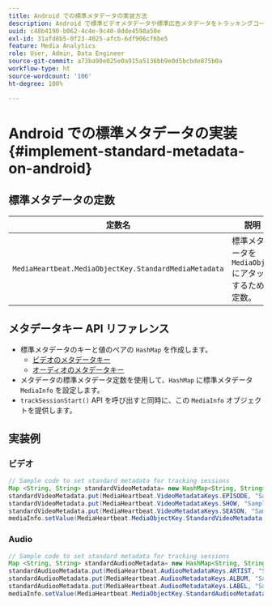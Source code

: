 ```yaml
---
title: Android での標準メタデータの実装方法
description: Android で標準ビデオメタデータや標準広告メタデータをトラッキングコールで送信するように設定する方法を説明します。
uuid: c48b4190-b062-4c4e-9c40-8dde4598a50e
exl-id: 31afd8b5-0f23-4025-afcb-6df906cf6be5
feature: Media Analytics
role: User, Admin, Data Engineer
source-git-commit: a73ba98e025e0a915a5136bb9e0d5bcbde875b0a
workflow-type: ht
source-wordcount: '106'
ht-degree: 100%

---
```


# Android での標準メタデータの実装{#implement-standard-metadata-on-android}

## 標準メタデータの定数

| 定数名 | 説明   |
|---|---|
| `MediaHeartbeat.MediaObjectKey.StandardMediaMetadata` | 標準メタデータを `MediaObject` にアタッチするための定数。 |

## メタデータキー API リファレンス

* 標準メタデータのキーと値のペアの `HashMap` を作成します。
   * [ビデオのメタデータキー](https://adobe-marketing-cloud.github.io/media-sdks/reference/android/com/adobe/primetime/va/simple/MediaHeartbeat.VideoMetadataKeys.html)
   * [オーディオのメタデータキー](https://adobe-marketing-cloud.github.io/media-sdks/reference/android/com/adobe/primetime/va/simple/MediaHeartbeat.AudioMetadataKeys.html)
* メタデータの標準メタデータ定数を使用して、`HashMap` に標準メタデータ `MediaInfo` を設定します。
* `trackSessionStart()` API を呼び出すと同時に、この `MediaInfo` オブジェクトを提供します。

## 実装例

### ビデオ

```java
// Sample code to set standard metadata for tracking sessions 
Map <String, String> standardVideoMetadata= new HashMap<String, String>(); 
standardVideoMetadata.put(MediaHeartbeat.VideoMetadataKeys.EPISODE, "Sample Episode"); 
standardVideoMetadata.put(MediaHeartbeat.VideoMetadataKeys.SHOW, "Sample Show"); 
standardVideoMetadata.put(MediaHeartbeat.VideoMetadataKeys.SEASON, "Sample Season"); 
mediaInfo.setValue(MediaHeartbeat.MediaObjectKey.StandardVideoMetadata, standardVideoMetadata);
```

### Audio

```java
// Sample code to set standard metadata for tracking sessions 
Map <String, String> standardAudiooMetadata= new HashMap<String, String>(); 
standardAudiooMetadata.put(MediaHeartbeat.AudiooMetadataKeys.ARTIST, "Sample Artist"); 
standardAudiooMetadata.put(MediaHeartbeat.AudiooMetadataKeys.ALBUM, "Sample Album"); 
standardAudiooMetadata.put(MediaHeartbeat.AudiooMetadataKeys.LABEL, "Sample Label"); 
mediaInfo.setValue(MediaHeartbeat.MediaObjectKey.StandardAudiooMetadata, standardAudiooMetadata);
```
